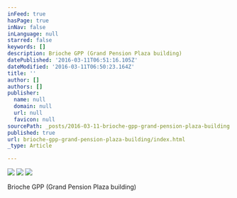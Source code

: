 ```yaml
---
inFeed: true
hasPage: true
inNav: false
inLanguage: null
starred: false
keywords: []
description: Brioche GPP (Grand Pension Plaza building)
datePublished: '2016-03-11T06:51:16.105Z'
dateModified: '2016-03-11T06:50:23.164Z'
title: ''
author: []
authors: []
publisher:
  name: null
  domain: null
  url: null
  favicon: null
sourcePath: _posts/2016-03-11-brioche-gpp-grand-pension-plaza-building.md
published: true
url: brioche-gpp-grand-pension-plaza-building/index.html
_type: Article

---
```

![](https://the-grid-user-content.s3-us-west-2.amazonaws.com/be80dd93-2215-4841-a7bb-74f7e34ef408.jpg)
![](https://the-grid-user-content.s3-us-west-2.amazonaws.com/3b9cc931-5dbe-4f37-a058-2acd6c36eff8.jpg)
![](https://the-grid-user-content.s3-us-west-2.amazonaws.com/d330de13-3ed0-459d-bd1e-8ce95019f2b0.jpg)

Brioche GPP (Grand Pension Plaza building)
